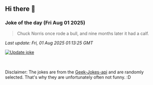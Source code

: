 ## Hi there 👋

### Joke of the day (Fri Aug 01 2025)
<!-- joke -->
>Chuck Norris once rode a bull, and nine months later it had a calf.
<!-- /joke -->

*Last update: Fri, 01 Aug 2025 01:13:25 GMT*

[![Update joke](https://github.com/nclskfm/nclskfm/actions/workflows/joke.yml/badge.svg)](https://github.com/nclskfm/nclskfm/actions/workflows/joke.yml)

<br><br>
Disclaimer: The jokes are from the [Geek-Jokes-api](https://github.com/sameerkumar18/geek-joke-api) and are randomly selected. That's why they are unfortunately often not funny. :D
